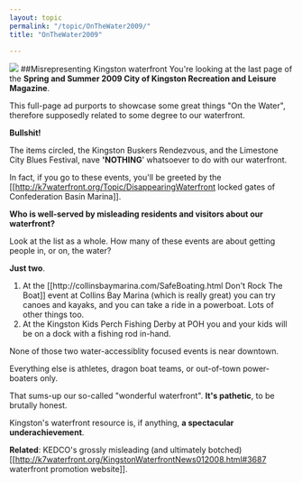 ```yaml
---
layout: topic
permalink: "/topic/OnTheWater2009/"
title: "OnTheWater2009"

---
```


<a href="http://K7Waterfront.org/Images/CityOfKingstonOnTheWater2009-950-MarkedUp.JPG"><img src="http://K7Waterfront.org/Images/CityOfKingstonOnTheWater2009-500-MarkedUp.JPG" class="floatright"></a>
##Misrepresenting Kingston waterfront
You're looking at the last page of the ****Spring and Summer 2009 City of Kingston Recreation and Leisure Magazine****.

This full-page ad purports to showcase some great things "On the Water", therefore supposedly related to some degree to our waterfront.

**Bullshit!**

The items circled, the Kingston Buskers Rendezvous, and the Limestone City Blues Festival, nave **'NOTHING**' whatsoever to do with our waterfront.

In fact, if you go to these events, you'll be greeted by the [[http://k7waterfront.org/Topic/DisappearingWaterfront locked gates of Confederation Basin Marina]].

**Who is well-served by misleading residents and visitors about our waterfront?**

Look at the list as a whole.  How many of these events are about getting people in, or on, the water?

**Just two**.
<ol>
<li>At the [[http://collinsbaymarina.com/SafeBoating.html Don't Rock The Boat]] event at Collins Bay Marina (which is really great) you can try canoes and kayaks, and you can take a ride in a powerboat.  Lots of other things too. </li>

<li>At the Kingston Kids Perch Fishing Derby at POH you and your kids will be on a dock with a fishing rod in-hand.</li>
</ol>

None of those two water-accessiblity focused events is near downtown.

Everything else is athletes, dragon boat teams, or out-of-town power-boaters only.

That sums-up our so-called "wonderful waterfront".  **It's pathetic**, to be brutally honest.

Kingston's waterfront resource is, if anything, **a spectacular underachievement**.

**Related**:  KEDCO's grossly misleading (and ultimately botched) [[http://k7waterfront.org/KingstonWaterfrontNews012008.html#3687 waterfront promotion website]].


